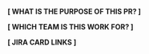 **[ WHAT IS THE PURPOSE OF THIS PR? ]**


**[ WHICH TEAM IS THIS WORK FOR? ]**


**[ JIRA CARD LINKS ]**
